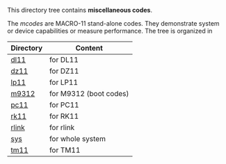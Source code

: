 This directory tree contains **miscellaneous codes**.

The _mcodes_ are MACRO-11 stand-alone codes. They demonstrate system or
device capabilities or measure performance. The tree is organized in

| Directory | Content |
| --------- | ------- |
| [dl11](dl11)   | for DL11 |
| [dz11](dz11)   | for DZ11 |
| [lp11](lp11)   | for LP11 |
| [m9312](m9312) | for M9312 (boot codes) |
| [pc11](pc11)   | for PC11 |
| [rk11](rk11)   | for RK11 |
| [rlink](rlink) | for rlink |
| [sys](sys)     | for whole system |
| [tm11](tm11)   | for TM11 |
